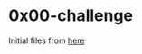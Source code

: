 # 0x00-challenge
Initial files from [here](https://github.com/holbertonschool/0x00-Fix_My_Code_Challenge)
